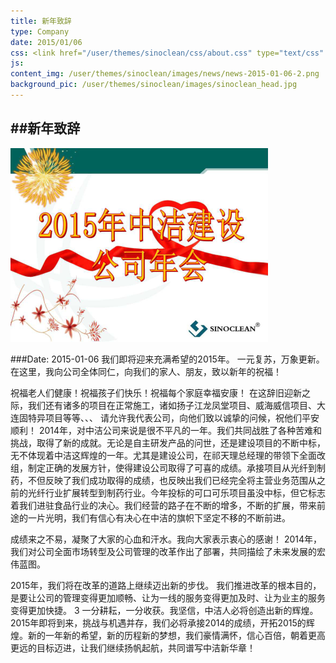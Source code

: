 ```yaml
---
title: 新年致辞
type: Company
date: 2015/01/06
css: <link href="/user/themes/sinoclean/css/about.css" type="text/css" rel="stylesheet" />
js:
content_img: /user/themes/sinoclean/images/news/news-2015-01-06-2.png
background_pic: /user/themes/sinoclean/images/sinoclean_head.jpg
---
```


##新年致辞
---



![News1](/user/themes/sinoclean/images/news/news-2015-01-06-2.png)

###Date: 2015-01-06
我们即将迎来充满希望的2015年。
一元复苏，万象更新。在这里，我向公司全体同仁，向我们的家人、朋友，致以新年的祝福！

祝福老人们健康！祝福孩子们快乐！祝福每个家庭幸福安康！
在这辞旧迎新之际，我们还有诸多的项目在正常施工，诸如扬子江龙凤堂项目、威海威信项目、大连固特异项目等等、、、
请允许我代表公司，向他们致以诚挚的问候，祝他们平安顺利！
2014年，对中洁公司来说是很不平凡的一年。我们共同战胜了各种苦难和挑战，取得了新的成就。无论是自主研发产品的问世，还是建设项目的不断中标，无不体现着中洁这辉煌的一年。尤其是建设公司，在祁天理总经理的带领下全面改组，制定正确的发展方针，使得建设公司取得了可喜的成绩。承接项目从光纤到制药，不但反映了我们成功取得的成绩，也反映出我们已经完全将主营业务范围从之前的光纤行业扩展转型到制药行业。今年投标的可口可乐项目虽没中标，但它标志着我们进驻食品行业的决心。我们经营的路子在不断的增多，不断的扩展，带来前途的一片光明，我们有信心有决心在中洁的旗帜下坚定不移的不断前进。

成绩来之不易，凝聚了大家的心血和汗水。我向大家表示衷心的感谢！
2014年，我们对公司全面市场转型及公司管理的改革作出了部署，共同描绘了未来发展的宏伟蓝图。

2015年，我们将在改革的道路上继续迈出新的步伐。
我们推进改革的根本目的，是要让公司的管理变得更加顺畅、让为一线的服务变得更加及时、让为业主的服务变得更加快捷。
3
一分耕耘，一分收获。我坚信，中洁人必将创造出新的辉煌。
2015年即将到来，挑战与机遇并存，我们必将承接2014的成绩，开拓2015的辉煌。新的一年新的希望，新的历程新的梦想，我们豪情满怀，信心百倍，朝着更高更远的目标迈进，让我们继续扬帆起航，共同谱写中洁新华章！
